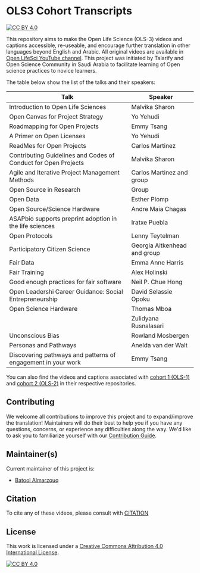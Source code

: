 # OLS3 Cohort Transcripts

[![CC BY 4.0][cc-by-shield]][cc-by]

This repository aims to make the Open Life Science (OLS-3) videos and captions accessible, re-useable, and encourage further translation in other languages beyond English and Arabic. All original videos are available in [Open LifeSci YouTube channel](https://www.youtube.com/channel/UCs12-ZgnDJOWIWN3Vo1XHXA). This project was initiated by Talarify and Open Science Community in Saudi Arabia to facilitate learning of Open science practices to novice learners.

The table below show the list of the talks and their speakers:

| **Talk**                                                      	| **Speaker**                  	|
|----------------------------------------------------------------	|------------------------------	|
| Introduction to Open Life Sciences                             	| Malvika Sharon               	|
| Open Canvas for Project Strategy                               	| Yo Yehudi                    	|
| Roadmapping for Open Projects                                  	| Emmy Tsang                   	|
| A Primer on Open Licenses                                      	| Yo Yehudi                    	|
| ReadMes for Open Projects                                      	| Carlos Martinez              	|
| Contributing Guidelines and Codes of Conduct for Open Projects 	| Malvika Sharon               	|
| Agile and Iterative Project Management Methods                 	| Carlos Martinez and group    	|
| Open Source in Research                                        	| Group                        	|
| Open Data                                                      	| Esther Plomp                 	|
| Open Source/Science Hardware                                   	| Andre Maia Chagas            	|
| ASAPbio supports preprint adoption in the life sciences        	| Iratxe Puebla                	|
| Open Protocols                                                 	| Lenny Teytelman              	|
| Participatory Citizen Science                                  	| Georgia Aitkenhead and group 	|
| Fair Data                                                      	| Emma Anne Harris             	|
| Fair Training                                                  	| Alex Holinski                	|
| Good enough practices for fair software                        	| Neil P. Chue Hong            	|
| Open Leadershi Career Guidance: Social Entrepreneurship        	| David Selassie Opoku         	|
| Open Science Hardware                                          	| Thomas Mboa                  	|
|                                                                	| Zulidyana Rusnalasari        	|
| Unconscious Bias                                               	| Rowland Mosbergen            	|
| Personas and Pathways                                          	| Anelda van der Walt          	|
| Discovering pathways and patterns of engagement in your work   	| Emmy Tsang                   	|


You can also find the videos and captions associated with [cohort 1 (OLS-1)](https://github.com/open-life-science/ols1-cohort-talks-and-transcripts) and [cohort 2 (OLS-2)](https://github.com/open-life-science/ols2-cohort-talks-and-transcripts) in their respective repositories.


## Contributing

We welcome all contributions to improve this project and to expand/improve the translation! Maintainers will do their best to help you if you have any
questions, concerns, or experience any difficulties along the way. We'd like to ask you to familiarize yourself with our [Contribution Guide](CONTRIBUTING.md).

## Maintainer(s)

Current maintainer of this project is:

* [Batool Almarzouq](https://github.com/BatoolMM)

## Citation

To cite any of these videos, please consult with [CITATION](CITATION)

## License

This work is licensed under a
[Creative Commons Attribution 4.0 International License][cc-by].

[![CC BY 4.0][cc-by-image]][cc-by]

[cc-by]: http://creativecommons.org/licenses/by/4.0/
[cc-by-image]: https://i.creativecommons.org/l/by/4.0/88x31.png
[cc-by-shield]: https://img.shields.io/badge/License-CC%20BY%204.0-lightgrey.svg

